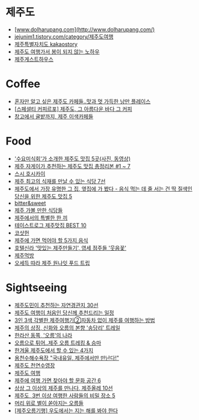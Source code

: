 제주도
======
* [www.dolharupang.com](http://www.dolharupang.com/)
* [jejunim1.tistory.com/category/제주도여행](http://jejunim1.tistory.com/category/%EC%A0%9C%EC%A3%BC%EB%8F%84%EC%97%AC%ED%96%89)
* [제주특별자치도 kakaostory](https://story.kakao.com/ch/inusjeju)
* [제주도 여행가서 봉이 되지 않는 노하우](http://ppss.kr/archives/43650)
* [제주게스트하우스](http://najeju.com/)

# Coffee
* [혼자만 알고 싶은 제주도 카페들..맛과 멋 가득한 낭만 플레이스](http://media.daum.net/life/food/restaurant/newsview?newsId=20150925094905846&RIGHT_LIFE=R11)
* [\[스페셜티 커피르포\] 제주도, 그 아름다운 바다 그 커피](http://bwissue.com/cafetour/99638)
* [창고에서 귤밭까지, 제주 이색카페들](http://1boon.kakao.com/share/jejumapcafe)

# Food
* ['수요미식회'가 소개한 제주도 맛집 5곳(사진, 동영상)](http://www.huffingtonpost.kr/2015/06/18/story_n_7608864.html)
* [제주 자게이가 추천하는 제주도 맛집 총정리본 #1 ~ 7](http://www.slrclub.com/bbs/vx2.php?id=free&no=25481990)
* [스시 호시카이](http://blog.naver.com/mardukas/220400592544)
* [제주 최고의 식재를 만날 수 있는 식당 7선](http://www.huffingtonpost.kr/2015/08/20/story_n_8013322.html)
* [제주도에서 가장 유명한 그 집, 옆집에 가 봤다 - 음식 먹는 데 줄 서는 건 딱 질색인 당신을 위한 제주도 맛집 5](http://univ20.com/10383.tomorrow)
* [bitter&sweet](http://m.blog.naver.com/PostList.nhn?blogId=djsj10171017)
* [제주 가볼 만한 식당들](https://www.google.com/maps/d/viewer?mid=zkJkYp0Gc2tM.k6v9BEmXB5A0)
* [제주에서의 특별한 한 끼](http://media.daum.net/life/outdoor/photo/newsview?newsId=20141218133132885)
* [테이스트로그 제주맛집 BEST 10](https://www.tastelog.net/toplists/jeju_top10)
* [코삿헌](http://blog.naver.com/artzon2)
* [제주에 가면 먹어야 할 5가지 음식](http://www.huffingtonpost.kr/2016/05/19/story_n_10040452.html)
* [호텔신라 '맛있는 제주만들기', 영세 점주들 '웃음꽃'](http://media.daum.net/economic/industry/newsview?newsid=20160529110022513)
* [제주먹방](https://www.facebook.com/foodjeju)
* [오세득 따라 제주 원나잇 푸드 트립](http://1boon.kakao.com/share/jejumapfoodtrip)

# Sightseeing
* [제주도민이 추천하는 자연경관지 30선](http://jejunim1.tistory.com/m/post/668)
* [제주도 여행이 처음인 당신께 추천드리는 일정](http://jejunim1.tistory.com/557)
* [3인 3색 각별한 제주여행기②자동차 없이 제주를 여행하는 방법](http://media.daum.net/life/outdoor/travel/newsview?newsId=20141223134636604&RIGHT_LIFE=R9)
* [제주의 상징, 신화와 오름의 본향 '송당리' 트레일](http://media.daum.net/life/outdoor/travel/newsview?newsId=20150707195615454&RIGHT_LIFE=R4)
* [한라산 동쪽, '오름'의 나라](http://media.daum.net/life/outdoor/travel/newsview?newsId=20150709095818536&RIGHT_LIFE=R7)
* [오름으로 튀어..제주 오름 트레킹 & 승마](http://media.daum.net/life/outdoor/travel/newsview?newsId=20160118174318912)
* [한겨울 제주도에서 할 수 있는 4가지](http://www.huffingtonpost.kr/2015/01/18/----_n_6495230.html)
* [용천수해수욕장 "국내유일, 제주에서만 만난다!"](https://brunch.co.kr/@tuburkis/21)
* [제주도 천연수영장](http://jejuin.tistory.com/1719)
* [제주도 여행](http://blanchepoupe.tistory.com/tag/%EC%A0%9C%EC%A3%BC%EB%8F%84%20%EC%97%AC%ED%96%89)
* [제주에 여행 가면 찾아야 할 문화 공간 6](http://www.huffingtonpost.kr/2015/10/02/story_n_8231422.html)
* [상상 그 이상의 제주를 만나다, 제주올레 10선](http://media.daum.net/life/outdoor/travel/newsview?newsId=20151109000212555)
* [제주도, 3번 이상 여행한 사람들의 비밀 장소 5](https://univ20.com/10375)
* [머리 위로 별이 쏟아지는 오름들](http://1boon.kakao.com/share/jejumaporm)
* [[제주오름기행] 우도에서는 지는 해를 봐야 한다](http://media.daum.net/life/outdoor/photo/newsview?newsId=20161007000810569)
